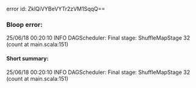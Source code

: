 error id: ZklQiVYBeVYTr2zVM1SqqQ==
### Bloop error:

25/06/18 00:20:10 INFO DAGScheduler: Final stage: ShuffleMapStage 32 (count at main.scala:151)
#### Short summary: 

25/06/18 00:20:10 INFO DAGScheduler: Final stage: ShuffleMapStage 32 (count at main.scala:151)